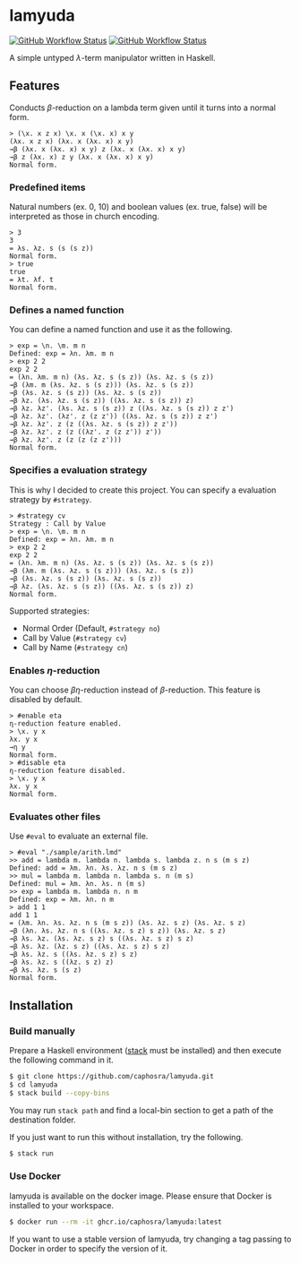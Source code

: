 # lamyuda

[![GitHub Workflow Status](https://img.shields.io/github/actions/workflow/status/caphosra/lamyuda/lint.yml?label=Lint)](https://github.com/caphosra/lamyuda/blob/master/.github/workflows/lint.yml)
[![GitHub Workflow Status](https://img.shields.io/github/actions/workflow/status/caphosra/lamyuda/deploy.yml?label=Deployment)](https://github.com/caphosra/lamyuda/blob/master/.github/workflows/deploy.yml)

A simple untyped $\lambda$-term manipulator written in Haskell.

## Features

Conducts $\beta$-reduction on a lambda term given until it turns into a normal form.

```
> (\x. x z x) \x. x (\x. x) x y
(λx. x z x) (λx. x (λx. x) x y)
→β (λx. x (λx. x) x y) z (λx. x (λx. x) x y)
→β z (λx. x) z y (λx. x (λx. x) x y)
Normal form.
```

### Predefined items

Natural numbers (ex. 0, 10) and boolean values (ex. true, false) will be interpreted as those in church encoding.

```
> 3
3
= λs. λz. s (s (s z))
Normal form.
> true
true
= λt. λf. t
Normal form.
```

### Defines a named function

You can define a named function and use it as the following.

```
> exp = \n. \m. m n
Defined: exp = λn. λm. m n
> exp 2 2
exp 2 2
= (λn. λm. m n) (λs. λz. s (s z)) (λs. λz. s (s z))
→β (λm. m (λs. λz. s (s z))) (λs. λz. s (s z))
→β (λs. λz. s (s z)) (λs. λz. s (s z))
→β λz. (λs. λz. s (s z)) ((λs. λz. s (s z)) z)
→β λz. λz'. (λs. λz. s (s z)) z ((λs. λz. s (s z)) z z')
→β λz. λz'. (λz'. z (z z')) ((λs. λz. s (s z)) z z')
→β λz. λz'. z (z ((λs. λz. s (s z)) z z'))
→β λz. λz'. z (z ((λz'. z (z z')) z'))
→β λz. λz'. z (z (z (z z')))
Normal form.
```

### Specifies a evaluation strategy

This is why I decided to create this project. You can specify a evaluation strategy by `#strategy`.

```
> #strategy cv
Strategy : Call by Value
> exp = \n. \m. m n
Defined: exp = λn. λm. m n
> exp 2 2
exp 2 2
= (λn. λm. m n) (λs. λz. s (s z)) (λs. λz. s (s z))
→β (λm. m (λs. λz. s (s z))) (λs. λz. s (s z))
→β (λs. λz. s (s z)) (λs. λz. s (s z))
→β λz. (λs. λz. s (s z)) ((λs. λz. s (s z)) z)
Normal form.
```

Supported strategies:
- Normal Order (Default, `#strategy no`)
- Call by Value (`#strategy cv`)
- Call by Name (`#strategy cn`)

### Enables $\eta$-reduction

You can choose $\beta\eta$-reduction instead of $\beta$-reduction. This feature is disabled by default.

```
> #enable eta
η-reduction feature enabled.
> \x. y x
λx. y x
→η y
Normal form.
> #disable eta
η-reduction feature disabled.
> \x. y x
λx. y x
Normal form.
```

### Evaluates other files

Use `#eval` to evaluate an external file.

```
> #eval "./sample/arith.lmd"
>> add = lambda m. lambda n. lambda s. lambda z. n s (m s z)
Defined: add = λm. λn. λs. λz. n s (m s z)
>> mul = lambda m. lambda n. lambda s. n (m s)
Defined: mul = λm. λn. λs. n (m s)
>> exp = lambda m. lambda n. n m
Defined: exp = λm. λn. n m
> add 1 1
add 1 1
= (λm. λn. λs. λz. n s (m s z)) (λs. λz. s z) (λs. λz. s z)
→β (λn. λs. λz. n s ((λs. λz. s z) s z)) (λs. λz. s z)
→β λs. λz. (λs. λz. s z) s ((λs. λz. s z) s z)
→β λs. λz. (λz. s z) ((λs. λz. s z) s z)
→β λs. λz. s ((λs. λz. s z) s z)
→β λs. λz. s ((λz. s z) z)
→β λs. λz. s (s z)
Normal form.
```

## Installation

### Build manually

Prepare a Haskell environment ([stack](https://github.com/commercialhaskell/stack.git) must be installed) and then execute the following command in it.
```bash
$ git clone https://github.com/caphosra/lamyuda.git
$ cd lamyuda
$ stack build --copy-bins
```

You may run `stack path` and find a local-bin section to get a path of the destination folder.

If you just want to run this without installation, try the following.
```bash
$ stack run
```

### Use Docker

lamyuda is available on the docker image. Please ensure that Docker is installed to your workspace.

```bash
$ docker run --rm -it ghcr.io/caphosra/lamyuda:latest
```

If you want to use a stable version of lamyuda, try changing a tag passing to Docker in order to specify the version of it.
